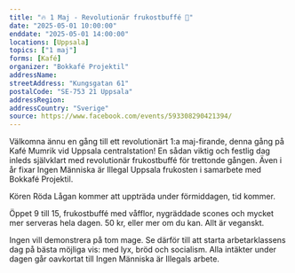 ```yaml
---
title: "🔥 1 Maj - Revolutionär frukostbuffé 🚩"
date: "2025-05-01 10:00:00"
enddate: "2025-05-01 14:00:00"
locations: [Uppsala]
topics: ["1 maj"]
forms: [Kafé]
organizer: "Bokkafé Projektil"
addressName: 
streetAddress: "Kungsgatan 61"
postalCode: "SE-753 21 Uppsala"
addressRegion:
addressCountry: "Sverige"
source: https://www.facebook.com/events/593308290421394/
---
```

Välkomna ännu en gång till ett revolutionärt 1:a maj-firande, denna gång på Kafé Mumrik vid Uppsala centralstation! En sådan viktig och festlig dag inleds självklart med revolutionär frukostbuffé för trettonde gången. Även i år fixar Ingen Människa är Illegal Uppsala frukosten i samarbete med Bokkafé Projektil.

Kören Röda Lågan kommer att uppträda under förmiddagen, tid kommer.

Öppet 9 till 15, frukostbuffé med våfflor, nygräddade scones och mycket mer serveras hela dagen.
50 kr, eller mer om du kan.
Allt är veganskt.

Ingen vill demonstrera på tom mage. Se därför till att starta arbetarklassens dag på bästa möjliga vis: med lyx, bröd och socialism. Alla intäkter under dagen går oavkortat till Ingen Människa är Illegals arbete.